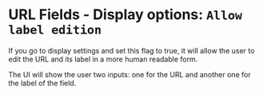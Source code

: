 # URL Fields - Display options: `Allow label edition`

If you go to display settings and set this flag to true, it will allow
the user to edit the URL and its label in a more human readable form.

The UI will show the user two inputs: one for the URL and another one
for the label of the field.
